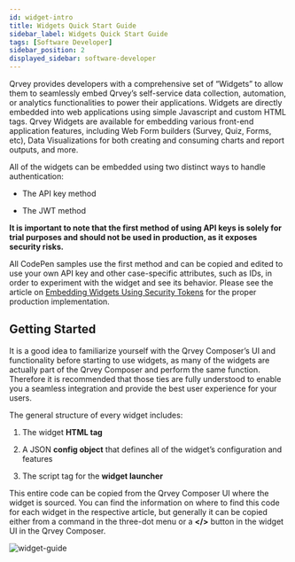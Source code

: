 ```yaml
---
id: widget-intro
title: Widgets Quick Start Guide
sidebar_label: Widgets Quick Start Guide
tags: [Software Developer]
sidebar_position: 2
displayed_sidebar: software-developer
---
```


<div style={{textAlign: "justify"}}>

Qrvey provides developers with a comprehensive set of “Widgets” to allow them to seamlessly embed Qrvey’s self-service data collection, automation, or analytics functionalities to power their applications. Widgets are directly embedded into web applications using simple Javascript and custom HTML tags. Qrvey Widgets are available for embedding various front-end application features, including Web Form builders (Survey, Quiz, Forms, etc), Data Visualizations for both creating and consuming charts and report outputs, and more.

All of the widgets can be embedded using two distinct ways to handle authentication:

* The API key method

* The JWT method

**It is important to note that the first method of using API keys is solely for trial purposes and should not be used in production, as it exposes security risks.**

All CodePen samples use the first method and can be copied and edited to use your own API key and other case-specific attributes, such as IDs, in order to experiment with the widget and see its behavior. Please see the article on [Embedding Widgets Using Security Tokens](../04-Embedding%20Qrvey%20Widgets/embedding-widgets-security-token.md) for the proper production implementation. 

## Getting Started

It is a good idea to familiarize yourself with the Qrvey Composer’s UI and functionality before starting to use widgets, as many of the widgets are actually part of the Qrvey Composer and perform the same function. Therefore it is recommended that those ties are fully understood to enable you a seamless integration and provide the best user experience for your users. 

The general structure of every widget includes:

1. The widget **HTML tag**

2. A JSON **config object** that defines all of the widget’s configuration and features

3. The script tag for the **widget launcher**

This entire code can be copied from the Qrvey Composer UI where the widget is sourced. You can find the information on where to find this code for each widget in the respective article, but generally it can be copied either from a command in the three-dot menu or a <strong>&lt;/&gt;</strong> button in the widget UI in the Qrvey Composer.

![widget-guide](https://s3.amazonaws.com/cdn.qrvey.com/documentation_assets/embedding/widgets/widget-intro.png#thumbnail-60)

</div>